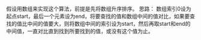 假设用数组来实现这个算法，前提是先将数组升序排序。
思路：
数组索引0设为起点start，最后一个元素设为end，将要查找的值和数组中间的值对比，如果要查找的值比中间的值要大，则将数组中间的索引设为start，然后再取start和end的中间值，一直对比直到找到所要找到的值，或没有这个值为止。

